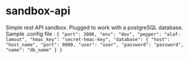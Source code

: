 # sandbox-api
Simple rest API sandbox.
Plugged to work with a postgreSQL database.
Sample .config file : 
`{
  "port": 3000,
  "env": "dev",
  "pepper": "alaf-lamout",
  "hmac_key": "secret-hmac-key",
  "database": {
    "host": "host_name",
    "port": 0000,
    "user": "user",
    "password": "password",
    "name": "db_name"
  }
}
`
